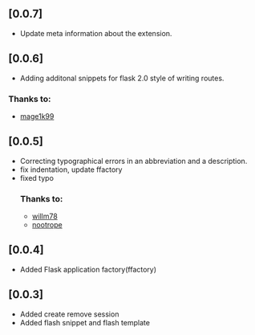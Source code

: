 ## [0.0.7]

- Update meta information about the extension.

## [0.0.6]
- Adding additonal snippets for flask 2.0 style of writing routes.
### Thanks to:
  - [mage1k99](https://github.com/mage1k99)


## [0.0.5]
- Correcting typographical errors in an abbreviation and a description.
- fix indentation, update ffactory
- fixed typo
  ### Thanks to:
   - [willm78](https://github.com/willm78)
   - [nootrope](https://github.com/nootrope)

## [0.0.4]
- Added Flask application factory(ffactory)

## [0.0.3]
- Added create remove session 
- Added flash snippet and flash template
